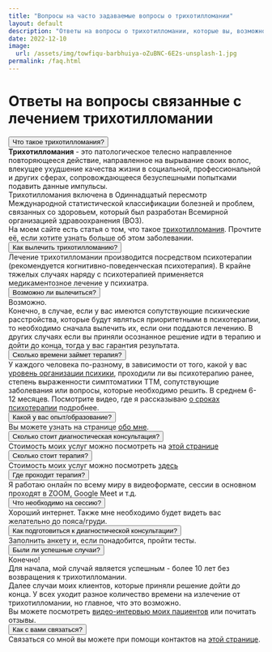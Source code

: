 ```yaml
---
title: "Вопросы на часто задаваемые вопросы о трихотилломании"
layout: default
description: "Ответы на вопросы о трихотилломании, которые вы, возможно, хотели бы задать"
date: 2022-12-10
image:
  url: /assets/img/towfiqu-barbhuiya-oZuBNC-6E2s-unsplash-1.jpg
permalink: /faq.html
---
```


<script src="{{ '/assets/js/collapse-faq.js' | relative_url }}" async></script>
<div class="container mt-2 mb-5">
    <div class="col-12">
        <div class="row">
            <div class="faq" itemscope itemtype="https://schema.org/FAQPage">
                <h1 itemprop="name" itemtype="https://schema.org/FAQPage" class="my-5">Ответы на вопросы связанные с лечением трихотилломании</h1>
                <div itemscope itemprop="mainEntity" itemtype="https://schema.org/Question">
                    <button class="collapsible" itemprop="name">
                        Что такое трихотилломания?
                    </button>
                    <div class="faq-block" itemscope itemprop="acceptedAnswer" itemtype="https://schema.org/Answer">
                        <div itemprop="text">
                            <b>Трихотилломания</b> - это патологическое телесно направленное повторяющееся действие,
                            направленное на вырывание своих волос, влекущее ухудшение качества жизни в социальной,
                            профессиональной и других сферах, сопровождающееся безуспешными попытками подавить данные
                            импульсы. <br/>
                            Трихотилломания включена в Одиннадцатый пересмотр Международной статистической классификации
                            болезней и проблем, связанных со здоровьем, который был разработан Всемирной организацией
                            здравоохранения (ВОЗ). <br/>
                            На моем сайте есть статья о том, что такое <a href="{% link _posts/2022/2022-12-21-trichotillomania.md %}">трихотилломания</a>. 
                            Прочтите её, если хотите узнать больше об этом заболевании.
                        </div>
                    </div>
                </div>
                <div itemscope itemprop="mainEntity" itemtype="https://schema.org/Question">
                    <button class="collapsible" itemprop="name">
                        Как вылечить трихотилломанию?
                    </button>
                    <div class="faq-block" itemscope itemprop="acceptedAnswer" itemtype="https://schema.org/Answer">
                        <div itemprop="text">
                            Лечение трихотилломании производится посредством психотерапии (рекомендуется
                            когнитивно-поведенческая психотерапия). В крайне тяжелых случаях наряду с психотерапией
                            применяется медикаментозное лечение у психиатра.
                        </div>
                    </div>
                </div>
                <div itemscope itemprop="mainEntity" itemtype="https://schema.org/Question">
                    <button class="collapsible" itemprop="name">
                        Возможно ли вылечиться?
                    </button>
                    <div class="faq-block" itemscope itemprop="acceptedAnswer" itemtype="https://schema.org/Answer">
                        <div itemprop="text">
                            Возможно. <br/>
                            Конечно, в случае, если у вас имеются сопутствующие психические расстройства, которые
                            будут являться приоритетными в психотерапии, то необходимо сначала вылечить их, если они
                            поддаются лечению.
                            В других случаях если вы приняли осознанное решение идти в терапию и
                            дойти до конца, тогда у вас гарантия результата.
                        </div>
                    </div>
                </div>
                <div itemscope itemprop="mainEntity" itemtype="https://schema.org/Question">
                    <button class="collapsible" itemprop="name">
                        Сколько времени займет терапия?
                    </button>
                    <div class="faq-block" itemscope itemprop="acceptedAnswer" itemtype="https://schema.org/Answer">
                        <div itemprop="text">
                            У каждого человека по-разному, в зависимости от того, какой у вас 
                            <a href="{% link _posts/2022/2022-12-18-trichotillomania-and-levels-of-mental-development.md %}">уровень организации психики</a>,
                            проходили ли вы психотерапию ранее, степень выраженности симптоматики ТТМ, сопутствующие
                            заболевания или вопросы, которые необходимо решить. В среднем 6-12 месяцев. Посмотрите видео, 
                            где я рассказываю <a href="{% link _posts/2023/2023-10-12-duration-of-therapy.md %}">о сроках психотерапии</a> подробнее.
                        </div>
                    </div>
                </div>
                <div itemscope itemprop="mainEntity" itemtype="https://schema.org/Question">
                    <button class="collapsible" itemprop="name">
                        Какой у вас опыт/образование?
                    </button>
                    <div class="faq-block" itemscope itemprop="acceptedAnswer" itemtype="https://schema.org/Answer">
                        <div itemprop="text">
                            Вы можете узнать на странице <a href="{{'/about.html' | relative_url }}">
                            обо мне</a>.
                        </div>
                    </div>
                </div>
                <div itemscope itemprop="mainEntity" itemtype="https://schema.org/Question">
                    <button class="collapsible" itemprop="name">
                        Сколько стоит диагностическая консультация?
                    </button>
                    <div class="faq-block" itemscope itemprop="acceptedAnswer" itemtype="https://schema.org/Answer">
                        <div itemprop="text">
                            Стоимость моих услуг можно посмотреть на <a href="/contact.html">этой странице</a>
                        </div>
                    </div>
                </div>
                <div itemscope itemprop="mainEntity" itemtype="https://schema.org/Question">
                    <button class="collapsible" itemprop="name">
                        Сколько стоит терапия?
                    </button>
                    <div class="faq-block" itemscope itemprop="acceptedAnswer" itemtype="https://schema.org/Answer">
                        <div itemprop="text">
                            Стоимость моих услуг можно посмотреть <a href="/contact.html">здесь</a>
                        </div>
                    </div>
                </div>
                <div itemscope itemprop="mainEntity" itemtype="https://schema.org/Question">
                    <button class="collapsible" itemprop="name">
                        Где проходит терапия?
                    </button>
                    <div class="faq-block" itemscope itemprop="acceptedAnswer" itemtype="https://schema.org/Answer">
                        <div itemprop="text">
                            Я работаю онлайн по всему миру в видеоформате, сессии в основном проходят в ZOOM, Google
                            Meet и т.д.
                        </div>
                    </div>
                </div>
                <div itemscope itemprop="mainEntity" itemtype="https://schema.org/Question">
                    <button class="collapsible" itemprop="name">
                        Что необходимо на сессию?
                    </button>
                    <div class="faq-block" itemscope itemprop="acceptedAnswer" itemtype="https://schema.org/Answer">
                        <div itemprop="text">
                            Хороший интернет. Также мне необходимо будет видеть вас желательно до пояса/груди.
                        </div>
                    </div>
                </div>
                <div itemscope itemprop="mainEntity" itemtype="https://schema.org/Question">
                    <button class="collapsible" itemprop="name">
                        Как подготовиться к диагностической консультации?
                    </button>
                    <div class="faq-block" itemscope itemprop="acceptedAnswer" itemtype="https://schema.org/Answer">
                        <div itemprop="text">
                            Заполнить анкету и, если понадобится, пройти тесты.
                        </div>
                    </div>
                </div>
                <div itemscope itemprop="mainEntity" itemtype="https://schema.org/Question">
                    <button class="collapsible" itemprop="name">
                        Были ли успешные случаи?
                    </button>
                    <div class="faq-block" itemscope itemprop="acceptedAnswer" itemtype="https://schema.org/Answer">
                        <div itemprop="text">
                            Конечно! <br/>
                            Для начала, мой случай является успешным - более 10 лет без возвращения к
                            трихотилломании.<br/>
                            Далее случаи моих клиентов, которые приняли решение дойти до конца. У всех уходит разное
                            количество времени на излечение от трихотилломании, но главное, что это возможно. <br/>
                            Вы можете посмотреть <a href="/feedback.html">видео-интервью моих пациентов</a> или почитать отзывы.
                        </div>
                    </div>
                </div>
                <div itemscope itemprop="mainEntity" itemtype="https://schema.org/Question">
                    <button class="collapsible" itemprop="name">
                        Как с вами связаться?
                    </button>
                    <div class="faq-block" itemscope itemprop="acceptedAnswer" itemtype="https://schema.org/Answer">
                        <div itemprop="text">
                            Связаться со мной вы можете при помощи контактов
                            на <a href="{{'/contact.html' | relative_url }}">этой странице</a>.
                        </div>
                    </div>
                </div>
            </div>
        </div>
    </div>
</div>
